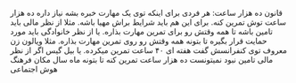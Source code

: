 قانون ده هزار ساعت: هر فردی برای اینکه توی یک مهارت خبره بشه نیاز داره ده هزار ساعت توش تمرین کنه. برای این هم باید شرایط براش مهیا باشه. مثلا از نظر مالی باید تامین باشه تا همه وقتش رو برای تمرین مهارت بذاره. یا از نظر خانوادگی باید مورد حمایت قرار بگیره تا بتونه همه وقتش رو روی تمرین مهارت بذاره. مثلا ویالون زن معروف توی کنفرانسش گفت هفته ای ۴۰ ساعت تمرین میکرده. یا بیل گیس اگر از نظر مالی تامین نبود نمیتونست ده هزار ساعت تمرین کنه تا بتونه
ماه 
سال 
مکان
فرهنگ 
هوش اجتماعی
